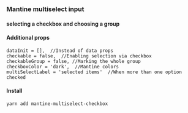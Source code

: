 ### Mantine multiselect input
#### selecting a checkbox and choosing a group

#### Additional props
    dataInit = [],  //Instead of data props
	checkable = false,  //Enabling selection via checkbox
	checkableGroup = false, //Marking the whole group
	checkboxColor = 'dark',  //Mantine colors
	multiSelectLabel = 'selected items'  //When more than one option checked

#### Install
`yarn add mantine-multiselect-checkbox`
